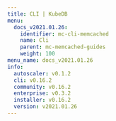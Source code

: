 ```yaml
---
title: CLI | KubeDB
menu:
  docs_v2021.01.26:
    identifier: mc-cli-memcached
    name: Cli
    parent: mc-memcached-guides
    weight: 100
menu_name: docs_v2021.01.26
info:
  autoscaler: v0.1.2
  cli: v0.16.2
  community: v0.16.2
  enterprise: v0.3.2
  installer: v0.16.2
  version: v2021.01.26
---
```


